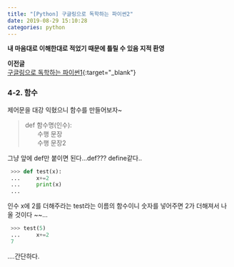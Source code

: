 ```yaml
---
title: "[Python] 구글링으로 독학하는 파이썬2"
date: 2019-08-29 15:10:28
categories: python
---
```

  
**내 마음대로 이해한대로 적었기 때문에 틀릴 수 있음 지적 환영**  
  
**이전글**  
[구글링으로 독학하는 파이썬1](https://sbeeeeeeen.github.io/python/python1/){:target="_blank"}  
   
   
 
   
### 4-2. 함수  
제어문을 대강 익혔으니 함수를 만들어보자~  
  
> def 함수명(인수):  
> &nbsp; &nbsp; &nbsp; &nbsp;수행 문장  
> &nbsp; &nbsp; &nbsp; &nbsp;수행 문장2  
  
  그냥 앞에 def만 붙이면 된다...def??? define같다..  
  
  
```python
 >>> def test(x):
 ...     x+=2
 ...     print(x)
 ...
```
  
인수 x에 2를 더해주라는 test라는 이름의 함수이니 
숫자를 넣어주면 2가 더해져서 나올 것이다 ~~...  

```python
 >>> test(5)
 ...     x+=2
 7
```  
  
....간단하다.  
  
  
   
